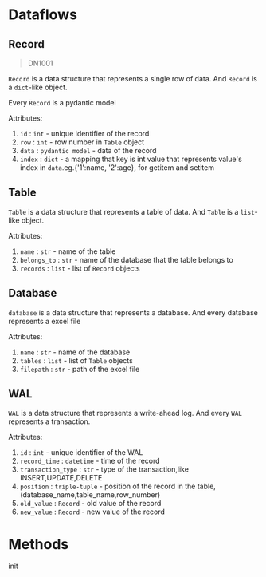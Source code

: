 # Dataflows


## Record

> DN1001

`Record` is a data structure that represents a single row of data. And `Record` is a `dict`-like object.

Every `Record` is a pydantic model

Attributes:
1. `id` : `int` - unique identifier of the record
2. `row` : `int` - row number in `Table` object
3. `data` : `pydantic model` - data of the record
4. `index` : `dict` - a mapping that key is int value that represents value's index in `data`.eg.{'1':name, '2':age}, for getitem and setitem



## Table

`Table` is a data structure that represents a table of data. And `Table` is a `list`-like object.

Attributes:
1. `name` : `str` - name of the table
2. `belongs_to` : `str` - name of the database that the table belongs to
3. `records` : `list` - list of `Record` objects

## Database
`database` is a data structure that represents a database. And every database represents a excel file

Attributes:
1. `name` : `str` - name of the database
2. `tables` : `list` - list of `Table` objects
3. `filepath` : `str` - path of the excel file


## WAL
`WAL` is a data structure that represents a write-ahead log. And every `WAL` represents a transaction.

Attributes:
1. `id` : `int` - unique identifier of the WAL
2. `record_time` : `datetime` - time of the record
3. `transaction_type` : `str` - type of the transaction,like INSERT,UPDATE,DELETE
4. `position` : `triple-tuple` - position of the record in the table,(database_name,table_name,row_number)
5. `old_value` : `Record` - old value of the record
6. `new_value` : `Record` - new value of the record


# Methods
init
